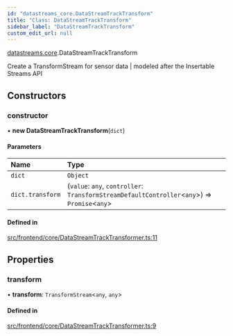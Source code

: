 ```yaml
---
id: "datastreams_core.DataStreamTrackTransform"
title: "Class: DataStreamTrackTransform"
sidebar_label: "DataStreamTrackTransform"
custom_edit_url: null
---
```


[datastreams.core](../modules/datastreams_core).DataStreamTrackTransform

Create a TransformStream for sensor data | modeled after the Insertable Streams API

## Constructors

### constructor

• **new DataStreamTrackTransform**(`dict`)

#### Parameters

| Name | Type |
| :------ | :------ |
| `dict` | `Object` |
| `dict.transform` | (`value`: `any`, `controller`: `TransformStreamDefaultController`<`any`\>) => `Promise`<`any`\> |

#### Defined in

[src/frontend/core/DataStreamTrackTransformer.ts:11](https://github.com/brainsatplay/datastreams-api/blob/2f2731a/src/frontend/core/DataStreamTrackTransformer.ts#L11)

## Properties

### transform

• **transform**: `TransformStream`<`any`, `any`\>

#### Defined in

[src/frontend/core/DataStreamTrackTransformer.ts:9](https://github.com/brainsatplay/datastreams-api/blob/2f2731a/src/frontend/core/DataStreamTrackTransformer.ts#L9)
